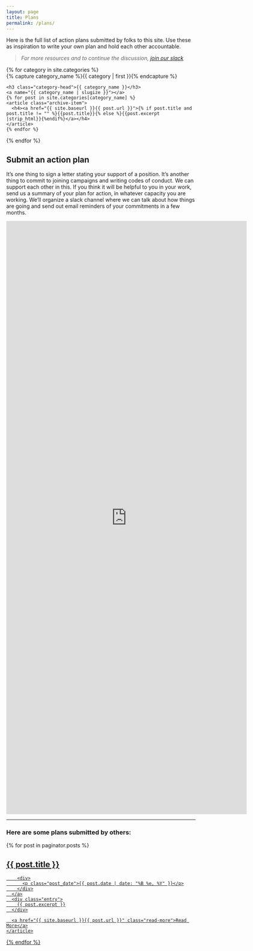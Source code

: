 ```yaml
---
layout: page
title: Plans
permalink: /plans/
---
```

Here is the full list of action plans submitted by folks to this site.
Use these as inspiration to write your own plan and hold each other accountable.
> _For more resources and to continue the discussion, <a href="https://join.slack.com/t/quantumforblacklives/shared_invite/zt-ewh0c6s3-2FQvyRi7xjliW6DR5Odgww">join our slack</a>_

<div id="archives">
{% for category in site.categories %}
  <div class="archive-group">
    {% capture category_name %}{{ category | first }}{% endcapture %}
    <div id="#{{ category_name | slugize }}"></div>
    <p></p>
    
    <h3 class="category-head">{{ category_name }}</h3>
    <a name="{{ category_name | slugize }}"></a>
    {% for post in site.categories[category_name] %}
    <article class="archive-item">
      <h4><a href="{{ site.baseurl }}{{ post.url }}">{% if post.title and post.title != "" %}{{post.title}}{% else %}{{post.excerpt |strip_html}}{%endif%}</a></h4>
    </article>
    {% endfor %}
  </div>
{% endfor %}
</div>

## Submit an action plan

It’s one thing to sign a letter stating your support of a position. It’s another thing to commit to joining campaigns and writing codes of conduct. We can support each other in this. If you think it will be helpful to you in your work, send us a summary of your plan for action, in whatever capacity you are working. We’ll organize a slack channel where we can talk about how things are going and send out email reminders of your commitments in a few months.

<iframe src="https://docs.google.com/forms/d/e/1FAIpQLSdRL-cd4dja4p_D9_mhDoJM54LGN9kOPLClmpOzi2DaJ2mAXQ/viewform?embedded=true" width="640" height="1575" frameborder="0" marginheight="0" marginwidth="0">Loading…</iframe>
  
----  
### Here are some plans submitted by others:
<div class="posts">
  {% for post in paginator.posts %}
    <article class="post">
      <a href="{{ site.baseurl }}{{ post.url }}">
        <h1>{{ post.title }}</h1>

        <div>
          <p class="post_date">{{ post.date | date: "%B %e, %Y" }}</p>
        </div>
      </a>
      <div class="entry">
        {{ post.excerpt }}
      </div>

      <a href="{{ site.baseurl }}{{ post.url }}" class="read-more">Read More</a>
    </article>
  {% endfor %}
